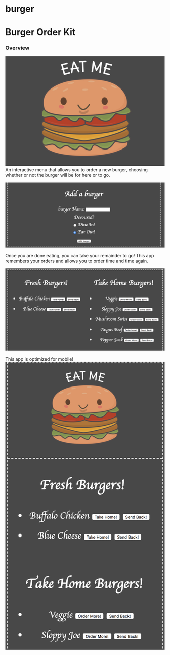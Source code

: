 # burger

# Burger Order Kit

### Overview
![Burger](https://github.com/coleve27/burger/blob/master/public/assets/images/title_pic.png?raw=true)
An interactive menu that allows you to order a new burger, choosing whether or not the burger will be for here or to go.

![Form](https://github.com/coleve27/burger/blob/master/public/assets/images/burger_form.png?raw=true)

Once you are done eating, you can take your remainder to go! This app remembers your orders and allows you to order time and time again.

![Orders](https://github.com/coleve27/burger/blob/master/public/assets/images/burger_buttons.png?raw=true)

This app is optimized for mobile!
![burger_mobile](https://github.com/coleve27/burger/blob/master/public/assets/images/burger_mobile.png?raw=true)
